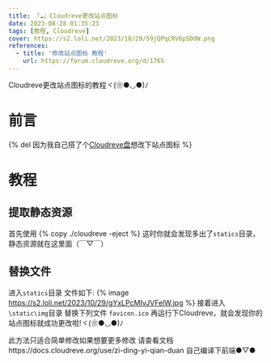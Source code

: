 ```yaml
---
title: 「☁」Cloudreve更改站点图标
date: 2023-08-28 01:35:23
tags: [教程, Cloudreve]
cover: https://s2.loli.net/2023/10/29/59jQPqCRV6pSDdW.png
references:
  - title: '修改站点图标 教程'
    url: https://forum.cloudreve.org/d/1765
---
```


Cloudreve更改站点图标的教程ヾ(❀●◡●)ﾉ

<!--more-->

# 前言
{% del 因为我自己搭了个[Cloudreve盘](https://pan.isese.top)想改下站点图标 %}

# 教程
## 提取静态资源
首先使用
{% copy ./cloudreve -eject %}
这时你就会发现多出了`statics`目录，静态资源就在这里面（￣▽￣）

## 替换文件
进入`statics`目录
文件如下:
{% image https://s2.loli.net/2023/10/29/gYxLPcMIvJVFelW.jpg %}
接着进入`\static\img`目录
替换下列文件
`favicon.ico`
再运行下Cloudreve，就会发现你的站点图标就成功更改啦!ヾ(❀●◡●)ﾉ

此方法只适合简单修改如果想要更多修改
请查看文档https://docs.cloudreve.org/use/zi-ding-yi-qian-duan
自己编译下前端●▽●
